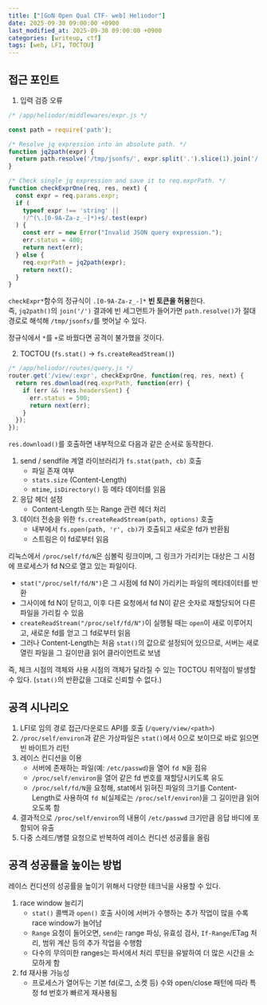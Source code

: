 ```yaml
---
title: ["[GoN Open Qual CTF- web] Heliodor"]
date: 2025-09-30 09:00:00 +0900
last_modified_at: 2025-09-30 09:00:00 +0900
categories: [writeup, ctf]
tags: [web, LFI, TOCTOU]
---
```


## 접근 포인트
1. 입력 검증 오류  

```javascript
/* /app/heliodor/middlewares/expr.js */

const path = require('path');

/* Resolve jq expression into an absolute path. */
function jq2path(expr) {
  return path.resolve('/tmp/jsonfs/', expr.split('.').slice(1).join('/'));
}

/* Check single jq expression and save it to req.exprPath. */
function checkExprOne(req, res, next) {
  const expr = req.params.expr;
  if (
    typeof expr !== 'string' ||
    !/^(\.[0-9A-Za-z_-]*)+$/.test(expr)
  ) {
    const err = new Error("Invalid JSON query expression.");
    err.status = 400;
    return next(err);
  } else {
    req.exprPath = jq2path(expr);
    return next();
  }
}
```  

`checkExpr*`함수의 정규식이 `.[0-9A-Za-z_-]*` **빈 토큰을 허용**한다.  
즉, `jq2path()`의 `join('/')` 결과에 빈 세그먼트가 들어가면 `path.resolve()`가 절대경로로 해석해 `/tmp/jsonfs/`를 벗어날 수 있다.  

정규식에서 `*`를 `+`로 바꿨다면 공격이 불가했을 것이다.  

2. TOCTOU (`fs.stat()` → `fs.createReadStream()`)  

```javascript
/* /app/heliodor/routes/query.js */
router.get('/view/:expr', checkExprOne, function(req, res, next) {
  return res.download(req.exprPath, function(err) {
    if (err && !res.headersSent) {
      err.status = 500;
      return next(err);
    }
  });
});
```  

`res.download()`를 호출하면 내부적으로 다음과 같은 순서로 동작한다.  
1. send / sendfile 계열 라이브러리가 `fs.stat(path, cb)` 호출
   - 파일 존재 여부
   - `stats.size` (Content-Length)
   - `mtime`, `isDirectory()` 등 메타 데이터를 읽음
2. 응답 헤더 설정
   - Content-Length 또는 Range 관련 헤더 처리
3. 데이터 전송을 위한 `fs.createReadStream(path, options)` 호출
   - 내부에서 `fs.open(path, 'r', cb)`가 호출되고 새로운 fd가 반환됨
   - 스트림은 이 fd로부터 읽음

리눅스에서 `/proc/self/fd/N`은 심볼릭 링크이며, 그 링크가 가리키는 대상은 그 시점에 프로세스가 fd N으로 열고 있는 파일이다.  
- `stat("/proc/self/fd/N")`은 그 시점에 fd N이 가리키는 파일의 메타데이터를 반환
- 그사이에 fd N이 닫히고, 이후 다른 요청에서 fd N이 같은 숫자로 재할당되어 다른 파일을 가리킬 수 있음
- `createReadStream("/proc/self/fd/N")`이 실행될 때는 `open`이 새로 이루어지고, 새로운 fd를 얻고 그 fd로부터 읽음
- 그러나 Content-Length는 처음 `stat()`의 값으로 설정되어 있으므로, 서버는 새로 열린 파일을 그 길이만큼 읽어 클라이언트로 보냄

즉, 체크 시점의 객체와 사용 시점의 객체가 달라질 수 있는 TOCTOU 취약점이 발생할 수 있다.  (`stat()`의 반환값을 그대로 신뢰할 수 없다.)


## 공격 시나리오
1. LFI로 임의 경로 접근/다운로드 API를 호출 (`/query/view/<path>`)
2. `/proc/self/environ`과 같은 가상파일은 `stat()`에서 0으로 보이므로 바로 읽으면 빈 바이트가 리턴
3. 레이스 컨디션을 이용
   - 서버에 존재하는 파일(예: `/etc/passwd`)을 열어 `fd N`을 점유
   - `/proc/self/environ`을 열어 같은 fd 번호를 재할당시키도록 유도
   - `/proc/self/fd/N`을 요청해, stat에서 읽혀진 파일의 크기를 Content-Length로 사용하여 `fd N`(실제로는 `/proc/self/environ`)을 그 길이만큼 읽어오도록 함
4. 결과적으로 `/proc/self/environ`의 내용이 `/etc/passwd` 크기만큼 응답 바디에 포함되어 유출
5. 다중 스레드/병렬 요청으로 반복하여 레이스 컨디션 성공률을 올림

## 공격 성공률을 높이는 방법
레이스 컨디션의 성공률을 높이기 위해서 다양한 테크닉을 사용할 수 있다.
1. race window 늘리기
   - `stat()` 콜백과 `open()` 호출 사이에 서버가 수행하는 추가 작업이 많을 수록 race window가 늘어남
   - `Range` 요청이 들어오면, `send`는 range 파싱, 유효성 검사, `If-Range`/ETag 처리, 범위 계산 등의 추가 작업을 수행함
   - 다수의 무의미한 ranges는 파서에서 처리 루틴을 유발하여 더 많은 시간을 소모하게 함
2. fd 재사용 가능성
   - 프로세스가 열어두는 기본 fd(로그, 소켓 등) 수와 open/close 패턴에 따라 특정 fd 번호가 빠르게 재사용됨